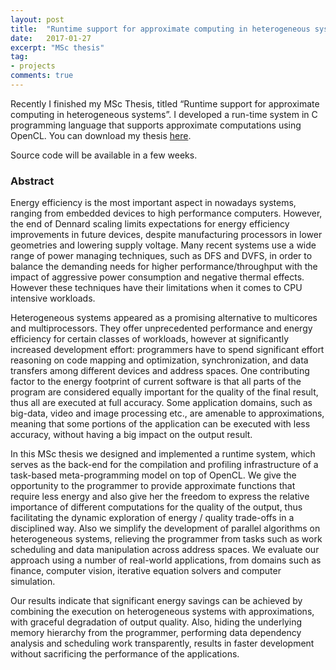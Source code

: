 ```yaml
---
layout: post
title:  "Runtime support for approximate computing in heterogeneous systems"
date:   2017-01-27
excerpt: "MSc thesis"
tag:
- projects
comments: true
---
```

Recently I finished my MSc Thesis, titled “Runtime support for approximate computing in heterogeneous systems”. I developed a run-time system in C programming language that supports approximate  computations using OpenCL. You can download my thesis <a href="{{site.url}}assets/files/msc_thesis.pdf">here</a>.

Source code will be available in a few weeks.

### Abstract

Energy efficiency is the most important aspect in nowadays systems, ranging from embedded devices to high performance computers. However, the end of Dennard scaling limits expectations for energy efficiency improvements in future devices, despite manufacturing processors in lower geometries and lowering supply voltage. Many recent systems use a wide range of power managing techniques, such as DFS and DVFS, in order to balance the demanding needs for higher performance/throughput with the impact of aggressive power consumption and negative thermal effects. However these techniques have their limitations when it comes to CPU intensive workloads.

Heterogeneous systems appeared as a promising alternative to multicores and multiprocessors. They offer unprecedented performance
and energy efficiency for certain classes of workloads, however at significantly increased development effort: programmers have to spend significant effort reasoning on code mapping and optimization, synchronization, and data transfers among different devices and address
spaces. One contributing factor to the energy footprint of current software is that all parts of the program are considered equally important for the quality of the final result, thus all are executed at full accuracy. Some application domains, such as big-data, video and image processing etc., are amenable to approximations, meaning that some portions of the application can be executed with less accuracy, without having a big impact on the output result.

In this MSc thesis we designed and implemented a runtime system, which serves as the back-end for the compilation and profiling infrastructure of a task-based meta-programming model on top of OpenCL. We give the opportunity to the programmer to provide approximate functions that require less energy and also give her the freedom to express the relative  importance of different computations for the quality of the output, thus facilitating the dynamic exploration of energy / quality trade-offs in a disciplined way. Also we simplify the development of parallel algorithms on heterogeneous systems, relieving the programmer from tasks such as work scheduling and data manipulation across address spaces. We evaluate our approach using a number of real-world applications, from domains such as finance, computer vision, iterative equation solvers and computer simulation.

Our results indicate that significant energy savings can be achieved by combining the execution on heterogeneous systems with approximations, with graceful degradation of output quality. Also, hiding the underlying memory hierarchy from the programmer, performing data dependency analysis and scheduling work transparently, results in faster development without sacrificing the performance of the applications.